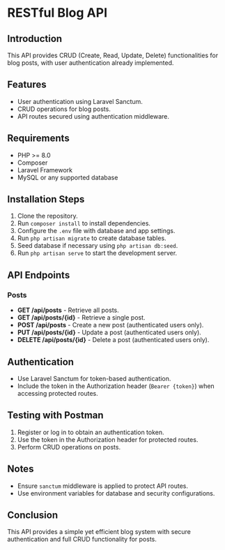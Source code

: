 # RESTful Blog API

## Introduction
This API provides CRUD (Create, Read, Update, Delete) functionalities for blog posts, with user authentication already implemented.

## Features
- User authentication using Laravel Sanctum.
- CRUD operations for blog posts.
- API routes secured using authentication middleware.

## Requirements
- PHP >= 8.0
- Composer
- Laravel Framework
- MySQL or any supported database

## Installation Steps
1. Clone the repository.
2. Run `composer install` to install dependencies.
3. Configure the `.env` file with database and app settings.
4. Run `php artisan migrate` to create database tables.
5. Seed database if necessary using `php artisan db:seed`.
6. Run `php artisan serve` to start the development server.

## API Endpoints
### Posts
- **GET /api/posts** - Retrieve all posts.
- **GET /api/posts/{id}** - Retrieve a single post.
- **POST /api/posts** - Create a new post (authenticated users only).
- **PUT /api/posts/{id}** - Update a post (authenticated users only).
- **DELETE /api/posts/{id}** - Delete a post (authenticated users only).

## Authentication
- Use Laravel Sanctum for token-based authentication.
- Include the token in the Authorization header (`Bearer {token}`) when accessing protected routes.

## Testing with Postman
1. Register or log in to obtain an authentication token.
2. Use the token in the Authorization header for protected routes.
3. Perform CRUD operations on posts.

## Notes
- Ensure `sanctum` middleware is applied to protect API routes.
- Use environment variables for database and security configurations.

## Conclusion
This API provides a simple yet efficient blog system with secure authentication and full CRUD functionality for posts.

